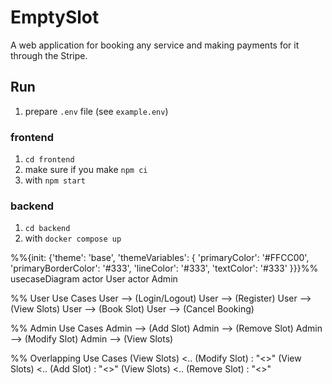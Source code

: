 # EmptySlot
A web application for booking any service and making payments for it through the Stripe.

## Run

1. prepare `.env` file (see `example.env`)

### frontend
1. `cd frontend`
1. make sure if you make `npm ci`
2. with `npm start`


### backend 
1. `cd backend`
1. with `docker compose up`


%%{init: {'theme': 'base', 'themeVariables': { 'primaryColor': '#FFCC00', 'primaryBorderColor': '#333', 'lineColor': '#333', 'textColor': '#333' }}}%%
usecaseDiagram
actor User
actor Admin

%% User Use Cases
User --> (Login/Logout)
User --> (Register)
User --> (View Slots)
User --> (Book Slot)
User --> (Cancel Booking)

%% Admin Use Cases
Admin --> (Add Slot)
Admin --> (Remove Slot)
Admin --> (Modify Slot)
Admin --> (View Slots)

%% Overlapping Use Cases
(View Slots) <.. (Modify Slot) : "<<extends>>"
(View Slots) <.. (Add Slot) : "<<extends>>"
(View Slots) <.. (Remove Slot) : "<<extends>>"
